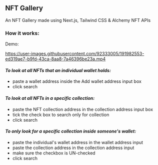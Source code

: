 ## NFT Gallery

An NFT Gallery made using Next.js, Tailwind CSS & Alchemy NFT APIs

<!-- Website link: https://NFT-Gallery.okikicodes.repl.co -->
<!-- - The website is currently only adapted to computer screens and not mobile screens) -->

### How it works:

Demo: 

https://user-images.githubusercontent.com/92333005/191982553-ed319ae7-b9fd-43ca-8aa8-7a46396be23a.mp4


#### *To look at all NFTs that an individual wallet holds:*

- paste a wallet address inside the Add wallet address input box
- click search

#### *To look at all NFTs in a specific collection:*

- paste the NFT collection address in the collection address input box
- tick the check box to search only for collection
- click search

####  *To only look for a specific collection inside someone's wallet:* 

- paste the individual's wallet address in the wallet address input
- paste the collection address in the collection address input
- make sure the checkbox is UN-checked
- click search
